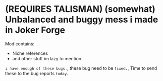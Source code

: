 # (REQUIRES TALISMAN) (somewhat) Unbalanced and buggy mess i made in **Joker Forge**
Mod contains:
- Niche references
- and other stuff im lazy to mention.

`i have enough of these bugs.`, these bug need to be `fixed.`, Time to send these to the bug reports `today.`
